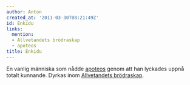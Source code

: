 ```yaml
---
author: Anton
created_at: '2011-03-30T08:21:49Z'
id: Enkidu
links:
  mention:
  - Allvetandets brödraskap
  - apoteos
title: Enkidu
---
```


En vanlig människa som nådde [apoteos] genom att han lyckades uppnå totalt kunnande. Dyrkas inom
[Allvetandets brödraskap].

  [apoteos]: apoteos
  [Allvetandets brödraskap]: Allvetandets_brödraskap
